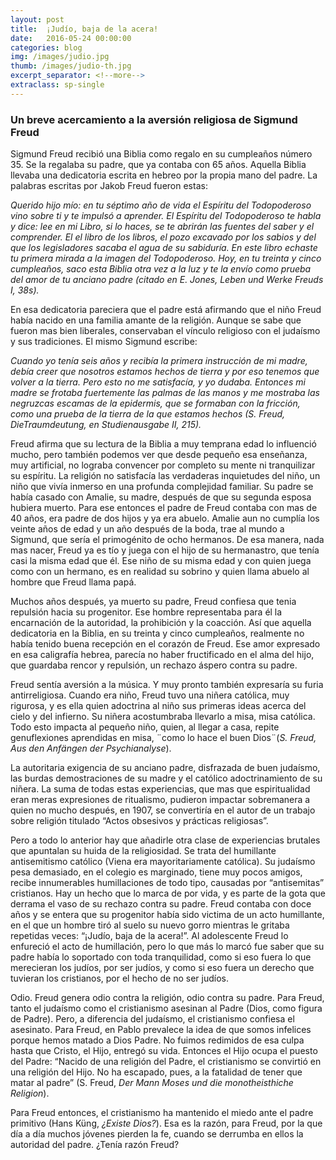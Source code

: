 ```yaml
---
layout: post
title:  ¡Judío, baja de la acera!
date:   2016-05-24 00:00:00
categories: blog
img: /images/judio.jpg
thumb: /images/judio-th.jpg
excerpt_separator: <!--more-->
extraclass: sp-single
---
```

### Un breve acercamiento a la aversión religiosa de Sigmund Freud

<!--more-->

Sigmund Freud recibió una Biblia como regalo en su cumpleaños número 35. Se la regalaba su padre, que ya contaba con 65 años. Aquella Biblia llevaba una dedicatoria escrita en hebreo por la propia mano del padre. La palabras escritas por Jakob Freud fueron estas:

_Querido hijo mío: en tu séptimo año de vida el Espíritu del Todopoderoso vino sobre ti y te impulsó a aprender. El Espíritu del Todopoderoso te habla y dice: lee en mi Libro, si lo haces, se te abrirán las fuentes del saber y el comprender. El el libro de los libros, el pozo excavado por los sabios y del que los legisladores sacaba el agua de su sabiduría. En este libro echaste tu primera mirada a la imagen del Todopoderoso. Hoy, en tu treinta y cinco cumpleaños, saco esta Biblia otra vez a la luz y te la envío como prueba del amor de tu anciano padre (citado en E. Jones, Leben und Werke Freuds I, 38s)._

En esa dedicatoria pareciera que el padre está afirmando que el niño Freud había nacido en una familia amante de la religión. Aunque se sabe que fueron mas bien liberales, conservaban el vínculo religioso con el judaísmo y sus tradiciones. El mismo Sigmund escribe:  

_Cuando yo tenía seis años y recibía la primera instrucción de mi madre, debía creer que nosotros estamos hechos de tierra y por eso tenemos que volver a la tierra. Pero esto no me satisfacía, y yo dudaba. Entonces mi madre se frotaba fuertemente las palmas de las manos y me mostraba las negruzcas escamas de la epidermis, que se formaban con la fricción, como una prueba de la tierra de la que estamos hechos (S. Freud, DieTraumdeutung, en Studienausgabe II, 215)._

Freud afirma que su lectura de la Biblia a muy temprana edad lo influenció mucho, pero también podemos ver que desde pequeño esa enseñanza, muy artificial, no lograba convencer por completo su mente ni tranquilizar su espíritu.  La religión no satisfacía las verdaderas inquietudes del niño, un niño que vivía inmerso en una profunda complejidad familiar. Su padre se había casado con Amalie, su madre, después de que su segunda esposa hubiera muerto. Para ese entonces el padre de Freud contaba con mas de 40 años, era padre de dos hijos y ya era abuelo. Amalie aun no cumplía los veinte años de edad y un año después de la boda, trae al mundo a Sigmund, que sería el primogénito de ocho hermanos. De esa manera, nada mas nacer, Freud ya es tío y juega con el hijo de su hermanastro, que tenía casi la misma edad que él. Ese niño de su misma edad y con quien juega como con un hermano, es en realidad su sobrino y quien llama abuelo al hombre que Freud llama papá.

Muchos años después, ya muerto su padre, Freud confiesa que tenia repulsión hacia su progenitor. Ese hombre representaba para él la encarnación de la autoridad, la prohibición y la coacción.  Así que aquella dedicatoria en la Biblia, en su treinta y cinco cumpleaños, realmente no había tenido buena recepción en el corazón de Freud. Ese amor expresado en esa caligrafía hebrea, parecía no haber fructificado en el alma del hijo, que guardaba rencor y repulsión, un rechazo áspero contra su padre.

Freud sentía aversión a la música. Y muy pronto también expresaría su furia antirreligiosa.  Cuando era niño, Freud tuvo una niñera católica, muy rigurosa, y es ella quien adoctrina al niño sus primeras ideas acerca del cielo y del infierno. Su niñera acostumbraba llevarlo a misa, misa católica.  Todo esto impacta al pequeño niño, quien, al llegar a casa, repite genuflexiones aprendidas en misa, ¨como lo hace el buen Dios¨(_S. Freud, Aus den Anfängen der Psychianalyse_).  

La autoritaria exigencia de su anciano padre, disfrazada de buen judaísmo, las burdas demostraciones de su madre y el católico adoctrinamiento de su niñera. La suma de todas estas experiencias, que mas que espiritualidad eran meras expresiones de ritualismo, pudieron impactar sobremanera a quien no mucho después, en 1907, se convertiría en el autor de un trabajo sobre religión titulado “Actos obsesivos y prácticas religiosas”.

Pero a todo lo anterior hay que añadirle otra clase de experiencias brutales que apuntalan su huida de la religiosidad.  Se trata del humillante antisemitismo católico (Viena era mayoritariamente católica). Su judaísmo pesa demasiado, en el colegio es marginado, tiene muy pocos amigos, recibe innumerables humillaciones de todo tipo, causadas por “antisemitas” cristianos.   Hay un hecho que lo marca de por vida, y es parte de la gota que derrama el vaso de su rechazo contra su padre.  Freud contaba con doce años y se entera que su progenitor había sido victima de un acto humillante, en el que un hombre tiró al suelo su nuevo gorro mientras le gritaba repetidas veces: “¡Judío, baja de la acera!”. Al adolescente Freud lo enfureció el acto de humillación, pero lo que más lo marcó fue saber que su padre había lo soportado con toda tranquilidad, como si eso fuera lo que merecieran los judíos, por ser judíos, y como si eso fuera un derecho que tuvieran los cristianos, por el hecho de no ser judíos.

Odio. Freud genera odio contra la religión, odio contra su padre.  Para Freud, tanto el judaísmo como el cristianismo asesinan al Padre (Dios, como figura de Padre). Pero, a diferencia del judaísmo, el cristianismo confiesa el asesinato. Para Freud, en Pablo prevalece la idea de que somos infelices porque hemos matado a Dios Padre. No fuimos redimidos de esa culpa hasta que Cristo, el Hijo, entregó su vida. Entonces el Hijo ocupa el puesto del Padre: “Nacido de una religión del Padre, el cristianismo se convirtió en una religión del Hijo.  No ha escapado, pues, a la fatalidad de tener que matar al padre” (S. Freud, _Der Mann Moses und die monotheisthiche Religion_).

Para Freud entonces, el cristianismo ha mantenido el miedo ante el padre primitivo (Hans Küng, _¿Existe Dios?_). Esa es la razón, para Freud, por la que día a día muchos jóvenes pierden la fe, cuando se derrumba  en ellos la autoridad del padre. ¿Tenía razón Freud?
